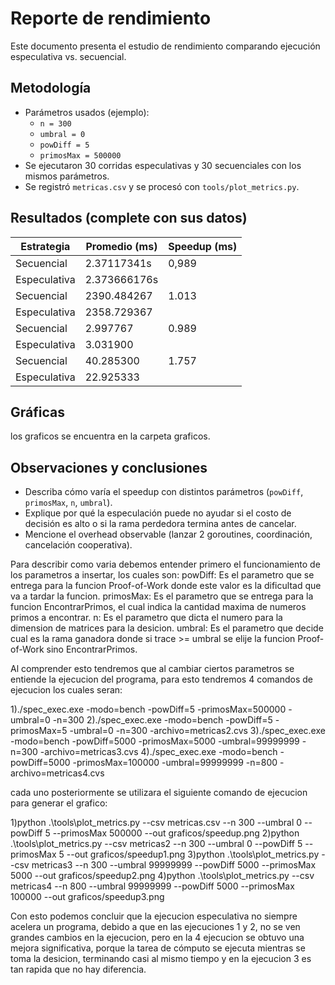 # Reporte de rendimiento

Este documento presenta el estudio de rendimiento comparando ejecución especulativa vs. secuencial.

## Metodología

- Parámetros usados (ejemplo):
  - `n = 300`
  - `umbral = 0` 
  - `powDiff = 5`
  - `primosMax = 500000`
- Se ejecutaron 30 corridas especulativas y 30 secuenciales con los mismos parámetros.
- Se registró `metricas.csv` y se procesó con `tools/plot_metrics.py`.

## Resultados (complete con sus datos)

| Estrategia   | Promedio (ms)  | Speedup (ms)  |
|--------------|----------------|---------------|
| Secuencial   |  2.37117341s   | 0,989         |
| Especulativa |  2.373666176s  |               | 
| Secuencial   |  2390.484267   | 1.013         |
| Especulativa |  2358.729367   |               |
| Secuencial   |  2.997767      | 0.989         |
| Especulativa |  3.031900      |               |
| Secuencial   |  40.285300     | 1.757         |
| Especulativa |  22.925333     |               |



## Gráficas

los graficos se encuentra en la carpeta graficos.

## Observaciones y conclusiones

- Describa cómo varía el speedup con distintos parámetros (`powDiff`, `primosMax`, `n`, `umbral`).
- Explique por qué la especulación puede no ayudar si el costo de decisión es alto o si la rama perdedora termina antes de cancelar.
- Mencione el overhead observable (lanzar 2 goroutines, coordinación, cancelación cooperativa).

Para describir como varia debemos entender primero el funcionamiento de los parametros a insertar, los cuales son:
powDiff: Es el parametro que se entrega para la funcion Proof-of-Work donde este valor es la dificultad que va a tardar la funcion.
primosMax: Es el parametro que se entrega para la funcion EncontrarPrimos, el cual indica la cantidad maxima de numeros primos a encontrar.
n: Es el parametro que dicta el numero para la dimension de matrices para la desicion.
umbral: Es el parametro que decide cual es la rama ganadora donde si trace >= umbral se elije la funcion Proof-of-Work sino EncontrarPrimos.

Al comprender esto tendremos que al cambiar ciertos parametros se entiende la ejecucion del programa, para esto tendremos 4 comandos de ejecucion los cuales seran:

1)./spec_exec.exe -modo=bench -powDiff=5 -primosMax=500000 -umbral=0 -n=300 
2)./spec_exec.exe -modo=bench -powDiff=5 -primosMax=5 -umbral=0 -n=300 -archivo=metricas2.cvs
3)./spec_exec.exe -modo=bench -powDiff=5000 -primosMax=5000 -umbral=99999999 -n=300 -archivo=metricas3.cvs
4)./spec_exec.exe -modo=bench -powDiff=5000 -primosMax=100000 -umbral=99999999 -n=800 -archivo=metricas4.cvs

cada uno posteriormente se utilizara el siguiente comando de ejecucion para generar el grafico:

1)python .\tools\plot_metrics.py --csv metricas.csv --n 300 --umbral 0 --powDiff 5 --primosMax 500000 --out graficos/speedup.png
2)python .\tools\plot_metrics.py --csv metricas2 --n 300 --umbral 0 --powDiff 5 --primosMax 5 --out graficos/speedup1.png
3)python .\tools\plot_metrics.py --csv metricas3 --n 300 --umbral 99999999 --powDiff 5000 --primosMax 5000 --out graficos/speedup2.png
4)python .\tools\plot_metrics.py --csv metricas4 --n 800 --umbral 99999999 --powDiff 5000 --primosMax 100000 --out graficos/speedup3.png


Con esto podemos concluir que la ejecucion especulativa no siempre acelera un programa, debido a que en las ejecuciones 1 y 2, no se ven grandes cambios en la ejecucion, pero en la 4 ejecucion se obtuvo una mejora significativa, porque la tarea de cómputo se ejecuta mientras se toma la desicion, terminando casi al mismo tiempo y en la ejecucion 3 es tan rapida que no hay diferencia.